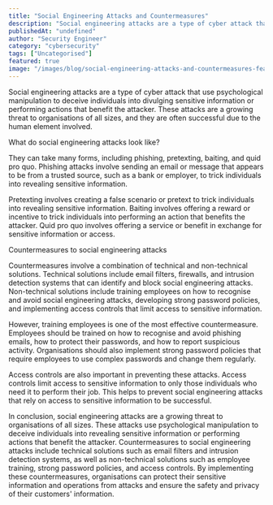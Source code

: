 ```yaml
---
title: "Social Engineering Attacks and Countermeasures"
description: "Social engineering attacks are a type of cyber attack that use psychological manipulation to deceive individuals into divulging sensitive information or perform..."
publishedAt: "undefined"
author: "Security Engineer"
category: "cybersecurity"
tags: ["Uncategorised"]
featured: true
image: "/images/blog/social-engineering-attacks-and-countermeasures-featured.jpeg"
---
```


Social engineering attacks are a type of cyber attack that use psychological manipulation to deceive individuals into divulging sensitive information or performing actions that benefit the attacker. These attacks are a growing threat to organisations of all sizes, and they are often successful due to the human element involved.

What do social engineering attacks look like?

They can take many forms, including phishing, pretexting, baiting, and quid pro quo. Phishing attacks involve sending an email or message that appears to be from a trusted source, such as a bank or employer, to trick individuals into revealing sensitive information. 

Pretexting involves creating a false scenario or pretext to trick individuals into revealing sensitive information. Baiting involves offering a reward or incentive to trick individuals into performing an action that benefits the attacker. Quid pro quo involves offering a service or benefit in exchange for sensitive information or access.

Countermeasures to social engineering attacks

Countermeasures involve a combination of technical and non-technical solutions. Technical solutions include email filters, firewalls, and intrusion detection systems that can identify and block social engineering attacks. Non-technical solutions include training employees on how to recognise and avoid social engineering attacks, developing strong password policies, and implementing access controls that limit access to sensitive information.

However, training employees is one of the most effective countermeasure. Employees should be trained on how to recognise and avoid phishing emails, how to protect their passwords, and how to report suspicious activity. Organisations should also implement strong password policies that require employees to use complex passwords and change them regularly.

Access controls are also important in preventing these attacks. Access controls limit access to sensitive information to only those individuals who need it to perform their job. This helps to prevent social engineering attacks that rely on access to sensitive information to be successful.

In conclusion, social engineering attacks are a growing threat to organisations of all sizes. These attacks use psychological manipulation to deceive individuals into revealing sensitive information or performing actions that benefit the attacker. Countermeasures to social engineering attacks include technical solutions such as email filters and intrusion detection systems, as well as non-technical solutions such as employee training, strong password policies, and access controls. By implementing these countermeasures, organisations can protect their sensitive information and operations from attacks and ensure the safety and privacy of their customers' information.
